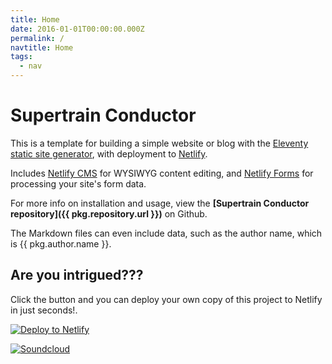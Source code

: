 ```yaml
---
title: Home
date: 2016-01-01T00:00:00.000Z
permalink: /
navtitle: Home
tags:
  - nav
---
```

# Supertrain Conductor

This is a template for building a simple website or blog with the [Eleventy static site generator](https://www.11ty.io), with deployment to [Netlify](https://www.netlify.com).

Includes [Netlify CMS](https://www.netlifycms.org) for WYSIWYG content editing, and [Netlify Forms](https://www.netlify.com/docs/form-handling) for processing your site's form data.

For more info on installation and usage, view the **[Supertrain Conductor repository]({{ pkg.repository.url }})** on Github.

The Markdown files can even include data, such as the author name, which is {{ pkg.author.name }}.

## Are you intrigued???

Click the button and you can deploy your own copy of this project to Netlify in just seconds!.

[![Deploy to Netlify](//www.netlify.com/img/deploy/button.svg)](https://app.netlify.com/start/deploy?repository=https://github.com/freshyill/supertrain-conductor&stack=cms)

[![Soundcloud](//icons.iconarchive.com/icons/danleech/simple/64/soundcloud-icon.png)](https://soundcloud.com/salamantra)
